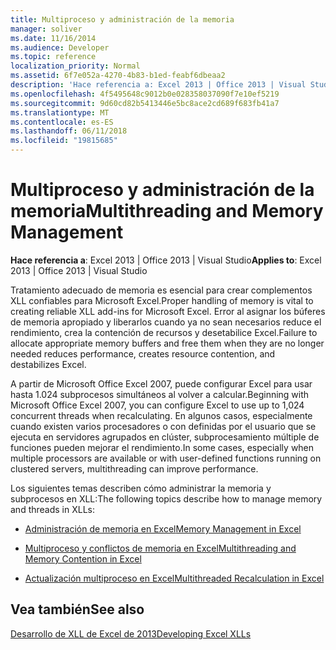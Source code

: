 ```yaml
---
title: Multiproceso y administración de la memoria
manager: soliver
ms.date: 11/16/2014
ms.audience: Developer
ms.topic: reference
localization_priority: Normal
ms.assetid: 6f7e052a-4270-4b83-b1ed-feabf6dbeaa2
description: 'Hace referencia a: Excel 2013 | Office 2013 | Visual Studio'
ms.openlocfilehash: 4f5495648c9012b0e028358037090f7e10ef5219
ms.sourcegitcommit: 9d60cd82b5413446e5bc8ace2cd689f683fb41a7
ms.translationtype: MT
ms.contentlocale: es-ES
ms.lasthandoff: 06/11/2018
ms.locfileid: "19815685"
---
```

# <a name="multithreading-and-memory-management"></a><span data-ttu-id="acebe-103">Multiproceso y administración de la memoria</span><span class="sxs-lookup"><span data-stu-id="acebe-103">Multithreading and Memory Management</span></span>

 <span data-ttu-id="acebe-104">**Hace referencia a**: Excel 2013 | Office 2013 | Visual Studio</span><span class="sxs-lookup"><span data-stu-id="acebe-104">**Applies to**: Excel 2013 | Office 2013 | Visual Studio</span></span> 
  
<span data-ttu-id="acebe-105">Tratamiento adecuado de memoria es esencial para crear complementos XLL confiables para Microsoft Excel.</span><span class="sxs-lookup"><span data-stu-id="acebe-105">Proper handling of memory is vital to creating reliable XLL add-ins for Microsoft Excel.</span></span> <span data-ttu-id="acebe-106">Error al asignar los búferes de memoria apropiado y liberarlos cuando ya no sean necesarios reduce el rendimiento, crea la contención de recursos y desetabilice Excel.</span><span class="sxs-lookup"><span data-stu-id="acebe-106">Failure to allocate appropriate memory buffers and free them when they are no longer needed reduces performance, creates resource contention, and destabilizes Excel.</span></span>
  
<span data-ttu-id="acebe-107">A partir de Microsoft Office Excel 2007, puede configurar Excel para usar hasta 1.024 subprocesos simultáneos al volver a calcular.</span><span class="sxs-lookup"><span data-stu-id="acebe-107">Beginning with Microsoft Office Excel 2007, you can configure Excel to use up to 1,024 concurrent threads when recalculating.</span></span> <span data-ttu-id="acebe-108">En algunos casos, especialmente cuando existen varios procesadores o con definidas por el usuario que se ejecuta en servidores agrupados en clúster, subprocesamiento múltiple de funciones pueden mejorar el rendimiento.</span><span class="sxs-lookup"><span data-stu-id="acebe-108">In some cases, especially when multiple processors are available or with user-defined functions running on clustered servers, multithreading can improve performance.</span></span>
  
<span data-ttu-id="acebe-109">Los siguientes temas describen cómo administrar la memoria y subprocesos en XLL:</span><span class="sxs-lookup"><span data-stu-id="acebe-109">The following topics describe how to manage memory and threads in XLLs:</span></span>
  
- [<span data-ttu-id="acebe-110">Administración de memoria en Excel</span><span class="sxs-lookup"><span data-stu-id="acebe-110">Memory Management in Excel</span></span>](memory-management-in-excel.md)
    
- [<span data-ttu-id="acebe-111">Multiproceso y conflictos de memoria en Excel</span><span class="sxs-lookup"><span data-stu-id="acebe-111">Multithreading and Memory Contention in Excel</span></span>](multithreading-and-memory-contention-in-excel.md)
    
- [<span data-ttu-id="acebe-112">Actualización multiproceso en Excel</span><span class="sxs-lookup"><span data-stu-id="acebe-112">Multithreaded Recalculation in Excel</span></span>](multithreaded-recalculation-in-excel.md)
    
## <a name="see-also"></a><span data-ttu-id="acebe-113">Vea también</span><span class="sxs-lookup"><span data-stu-id="acebe-113">See also</span></span>



[<span data-ttu-id="acebe-114">Desarrollo de XLL de Excel de 2013</span><span class="sxs-lookup"><span data-stu-id="acebe-114">Developing Excel XLLs</span></span>](developing-excel-xlls.md)

